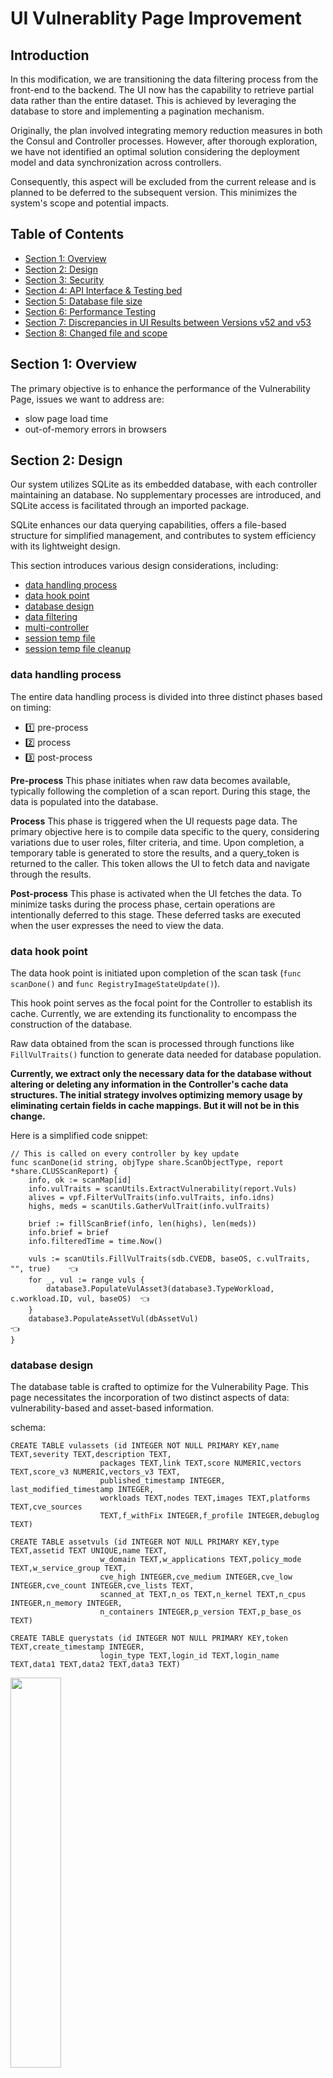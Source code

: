 # UI Vulnerablity Page Improvement

## Introduction
In this modification, we are transitioning the data filtering process from the front-end to the backend. The UI now has the capability to retrieve partial data rather than the entire dataset. This is achieved by leveraging the database to store and implementing a pagination mechanism.

Originally, the plan involved integrating memory reduction measures in both the Consul and Controller processes. However, after thorough exploration, we have not identified an optimal solution considering the deployment model and data synchronization across controllers.

Consequently, this aspect will be excluded from the current release and is planned to be deferred to the subsequent version. This minimizes the system's scope and potential impacts.

## Table of Contents

- [Section 1: Overview](#section-1-overview)
- [Section 2: Design](#section-2-design)
- [Section 3: Security](#section-3-security)
- [Section 4: API Interface & Testing bed](#section-4-api-interface--testing-bed)
- [Section 5: Database file size](#section-5-database-file-size)
- [Section 6: Performance Testing](#section-6-performance-testing)
- [Section 7: Discrepancies in UI Results between Versions v52 and v53](#section-7-discrepancies-in-ui-results-between-versions-v52-and-v53)
- [Section 8: Changed file and scope](#section-8-changed-file-and-scope)

## Section 1: Overview

The primary objective is to enhance the performance of the Vulnerability Page, issues we want to address are:
- slow page load time 
- out-of-memory errors in browsers

## Section 2: Design

Our system utilizes SQLite as its embedded database, with each controller maintaining an database. No supplementary processes are introduced, and SQLite access is facilitated through an imported package. 

SQLite enhances our data querying capabilities, offers a file-based structure for simplified management, and contributes to system efficiency with its lightweight design.

This section introduces various design considerations, including:
- [data handling process](#data-handling-process)
- [data hook point](#data-hook-point)
- [database design](#database-design)
- [data filtering](#data-filtering)
- [multi-controller](#multi-controller)
- [session temp file](#session-temp-file)
- [session temp file cleanup](#session-temp-file-cleanup)

### data handling process

The entire data handling process is divided into three distinct phases based on timing: 
- 1️⃣ pre-process
- 2️⃣ process
- 3️⃣ post-process

<b>Pre-process</b> This phase initiates when raw data becomes available, typically following the completion of a scan report. During this stage, the data is populated into the database.

<b>Process</b> This phase is triggered when the UI requests page data. The primary objective here is to compile data specific to the query, considering variations due to user roles, filter criteria, and time. Upon completion, a temporary table is generated to store the results, and a query_token is returned to the caller. This token allows the UI to fetch data and navigate through the results.

<b>Post-process</b> This phase is activated when the UI fetches the data. To minimize tasks during the process phase, certain operations are intentionally deferred to this stage. These deferred tasks are executed when the user expresses the need to view the data.

### data hook point

The data hook point is initiated upon completion of the scan task (`func scanDone()` and `func RegistryImageStateUpdate()`). 

This hook point serves as the focal point for the Controller to establish its cache. Currently, we are extending its functionality to encompass the construction of the database.

Raw data obtained from the scan is processed through functions like `FillVulTraits()` function to generate data needed for database population. 

<b>Currently, we extract only the necessary data for the database without altering or deleting any information in the Controller's cache data structures. The initial strategy involves optimizing memory usage by eliminating certain fields in cache mappings. But it will not be in this change.</b>

Here is a simplified code snippet:
```
// This is called on every controller by key update
func scanDone(id string, objType share.ScanObjectType, report *share.CLUSScanReport) {
    info, ok := scanMap[id]
    info.vulTraits = scanUtils.ExtractVulnerability(report.Vuls)
    alives = vpf.FilterVulTraits(info.vulTraits, info.idns)
    highs, meds = scanUtils.GatherVulTrait(info.vulTraits)

    brief := fillScanBrief(info, len(highs), len(meds))
    info.brief = brief
    info.filteredTime = time.Now()

    vuls := scanUtils.FillVulTraits(sdb.CVEDB, baseOS, c.vulTraits, "", true)    👈
    for _, vul := range vuls {
        database3.PopulateVulAsset3(database3.TypeWorkload, c.workload.ID, vul, baseOS)  👈
    }
    database3.PopulateAssetVul(dbAssetVul)                                       👈
}
```

### database design

The database table is crafted to optimize for the Vulnerability Page. This page necessitates the incorporation of two distinct aspects of data: vulnerability-based and asset-based information.

schema:
```
CREATE TABLE vulassets (id INTEGER NOT NULL PRIMARY KEY,name TEXT,severity TEXT,description TEXT,
                    packages TEXT,link TEXT,score NUMERIC,vectors TEXT,score_v3 NUMERIC,vectors_v3 TEXT,
                    published_timestamp INTEGER, last_modified_timestamp INTEGER,
                    workloads TEXT,nodes TEXT,images TEXT,platforms TEXT,cve_sources 
                    TEXT,f_withFix INTEGER,f_profile INTEGER,debuglog TEXT)

CREATE TABLE assetvuls (id INTEGER NOT NULL PRIMARY KEY,type TEXT,assetid TEXT UNIQUE,name TEXT,
                    w_domain TEXT,w_applications TEXT,policy_mode TEXT,w_service_group TEXT,
                    cve_high INTEGER,cve_medium INTEGER,cve_low INTEGER,cve_count INTEGER,cve_lists TEXT,
                    scanned_at TEXT,n_os TEXT,n_kernel TEXT,n_cpus INTEGER,n_memory INTEGER,
                    n_containers INTEGER,p_version TEXT,p_base_os TEXT)

CREATE TABLE querystats (id INTEGER NOT NULL PRIMARY KEY,token TEXT,create_timestamp INTEGER,
                    login_type TEXT,login_id TEXT,login_name TEXT,data1 TEXT,data2 TEXT,data3 TEXT)

```

<p align="left">
<img src="./materials/db-tables.png" width="40%">
</p>


### data filtering 

Within the backend, it replicate all query logic initially embedded in the front-end. This process entails translating queries received from the UI into the relevant SQL queries. 

In the current version, I prioritizes adopting direct SQL execution if the query can be seamlessly accomplished in SQL. However, if this is not feasible due to complexity or table design constraints, the system implements the necessary filtering logic in the Golang code.

The schema design encompasses considerations such as normalization levels, data modification patterns, and maintainability. In this version, I have opted for a relatively straightforward model, acknowledging the complexity of certain data and logic aspects, such as namespace checking in user roles, which is challenging to map directly. I find it more preferable to retain such logic within the Golang code and maintain it in a centralized location.

Given the context, I didn't use ORM tool to facilitate the interaction between a database and the application code by abstracting the database interactions. 

<p align="left">
<img src="./materials/ui-query.png" width="85%">
</p>

I use a package `goqu` to construct SQL statement. Refer to [goqu](https://github.com/doug-martin/goqu) for details. 

The following code snippets demonstrate the construction of SQL statements by incorporating user-provided filters.

<b>statement we need</b>
```
SELECT "assetid", "name", "w_domain", "w_applications", "policy_mode", "w_service_group", "cve_high", 
    "cve_medium", "cve_low", "cve_lists", "scanned_at" FROM "assetvuls"
    WHERE (("type" = 'workload') AND ("assetid" IN ('7a70...','286b9...'))
    AND (("w_domain" LIKE '%kube-system%') OR ("w_domain" LIKE '%default%')))
```

code snippets to generate the statement:
```
func getWorkloadAssetView(allowed map[string]utils.Set, vulMap map[string]*DbVulAsset, queryFilter *VulQueryFilter) {
	records := make([]*api.RESTWorkloadAssetView, 0)

	columns := []interface{}{"assetid", "name", "w_domain", "w_applications", "policy_mode", "w_service_group",
							"cve_high", "cve_medium", "cve_low", "cve_lists", "scanned_at"}

	dialect := goqu.Dialect("sqlite3")

	allowedWorkloads := allowed["workloads"].ToStringSlice()
	statement, args, _ := dialect.From("assetvuls").Select(columns...)
                                 .Where(buildWhereClauseForWorkload(allowedWorkloads, queryFilter.Filters))
                                .Prepared(true).ToSQL()

	rows, err := dbHandle.Query(statement, args...)


func buildWhereClauseForWorkload(allowedID []string, queryFilter *api.VulQueryFilterViewModel) exp.ExpressionList {
    part1_assetType := goqu.Ex{
        "type": "workload",
    }

    if queryFilter.MatchType4Ns == "equals" {
        part3_domain_equals = goqu.Ex{
            "w_domain": queryFilter.SelectedDomains,
        }
    } else if queryFilter.MatchType4Ns == "contains" {

        for _, d := range queryFilter.SelectedDomains {
            domain_contains = append(domain_contains, goqu.C("w_domain").Like(fmt.Sprintf("%%%s%%", d)))
        }
    }
    ...
    return goqu.And(part1_assetType, part2_allowed,
		part3_domain_equals, goqu.Or(domain_contains...),
		part_service_equal, goqu.Or(part_service_contains...),
		part_container_equal, goqu.Or(part_container_contains...))

```

### multi-controller

Given that each controller operates independently and the database (it's embedded to the Controller process) is not shared, an essential mechanism is required to enable other controllers to construct the same session temporary table. 

To achieve this, a request containing user roles, advanced filters, and query_token is written to Consul. This action serves as a signal to inform other controllers. Subsequently, these controllers can utilize the provided query_token to serve requests at a later stage.

<b>Consul</b>
```
object/config/querysession/mm_fc0570a6e925
object/config/querysession/mm_fd3d6d6a87e9
```

<b>sample data</b>
```
{
    "QueryToken": "fe40e88abbf5",
    "UserAccess": {
        "Op": "write",
        "Roles": {
            "": "admin"
        },
        "WRoles": {},
        "ApiCategoryID": 5,
        "RequiredPermissions": 524360,
        "BoostPermissions": 0
    },
    "Filters": {
        "packageType": "all",
        "severityType": "all",
        "scoreType": "v3",
        ...
    }
}
```

### session temp file 

To optimize performance during the process phase, the system employs a strategic approach. The session temporary table is initially written to a memory-based database to promptly fulfill first few initial requests. 

Concurrently, in the background, a file-based database is created. Once the file-based table has been successfully created, the memory-based table is deleted. This dual-step process effectively balances the imperative for rapid response times.

The temporary files are stored in the /tmp folder, and the system will automatically clean up these files upon the deletion of the session.

```
/tmp # ls -l
total 85424
-rw-r--r--    1 root     root         12288 Dec 19 04:39 cvedb.db
drwxr-xr-x    4 root     root          4096 Dec 18 20:28 neuvector
-rw-r--r--    1 root     root      10735616 Dec 19 05:49 vulasset.db
-rw-r--r--    1 root     root            15 Dec 19 05:45 ready
-rw-r--r--    1 root     root      10952704 Dec 19 05:07 tmp_session_11ca60087b27   👈
-rw-r--r--    1 root     root      10960896 Dec 19 05:40 tmp_session_25b56e99571a
-rw-r--r--    1 root     root      10952704 Dec 19 05:03 tmp_session_2bcf783a6430
-rw-r--r--    1 root     root      10952704 Dec 19 05:06 tmp_session_98dc06906d30
-rw-r--r--    1 root     root      10960896 Dec 19 05:40 tmp_session_a4623fbb0844
```

### session temp file cleanup

Given the dynamic nature of query results, the system employs session temporary tables for storage. Typically, a new session is unnecessary when users perform subsequent queries, such as changing filter criteria. 

To streamline resource usage, a maximum of 10 queries per user and 2 for apikey is kept. This limitation ensures that older sessions, which are no longer needed, are systematically cleaned up. 

In the event of reaching the query limit, the earliest query will be automatically removed, and the associated token unavailable.
When an expired token is utilized, the backend will respond with a specific error code.
```
const RESTErrInvalidQueryToken int = 53

Invalid or expired query token
```


## Section 3: Security

### SQL Injection prevention

The code uses parameterized queries, also known as prepared statements, as a best practice for writing SQL queries. 

This approach treats user input and other variables as parameters rather than integral parts of the SQL statement. By doing so, the system mitigates the risk of SQL injection attacks and ensures a more secure interaction with the database.

Here is some code snippet:

```
func GetAssetVulByAssetID(assetID string) (*DbAssetVul, error) {
	dialect := goqu.Dialect("sqlite3")
	statement, args, _ := dialect.From(Table_assetvuls)
                                 .Select("id")
                                 .Where(goqu.C("assetid").Eq(assetID))
                                 .Prepared(true)    👈
                                 .ToSQL()

	rows, err := dbHandle.Query(statement, args...) 👈
	if err != nil {
		return nil, err
	}
	defer rows.Close()

```

### File location

The database file is regenerated each time the Controller process starts under the `/tmp` folder. This recreation occurs without any modifications to the Kubernetes manifest. 

```
/ # cd /tmp/
/tmp # ls -l
total 61764
drwxr-xr-x    4 root     root          4096 Dec 10 00:55 neuvector
-rw-r--r--    1 root     root      63221760 Dec 18 00:09 vulasset.db    👈
-rw-r--r--    1 root     root            15 Dec 17 21:14 ready
/tmp #
```

## Section 4: API Interface & Testing bed 

Please see [API.md](./API.md)

## Section 5: Database file size

### Database File Size
In an environment with 10,000 workloads and encompassing 5,000 distinct CVEs, the database file size is approximately 84MB.  

In a scenario with 20,000 workloads and 13,000 CVEs, the database file size increases to around 161MB.  

Each individual asset is associated with 18 CVEs.

### Session Temporary File Size
For each new query, a temporary database file is generated. Each user is allowed a maximum of 10 concurrent queries, while an API Key can perform up to 2 queries. The size of the temporary file is depend on the applied filter.

## Section 6: Performance Testing
To activate this functionality, follow these steps to add an environment variable in the Controller deployment manifest:
```
      containers:
      - env:
        - name: TELEMETRY_NEUVECTOR_EP  👈
          value: http://10.1.45.41/dbperftest  👈
```

To generate dummy data, initiate a POST call to the `/v1/vulasset` endpoint with the following URL parameters:

```
createdummyasset = 1    // Set to 1 to create dummy data
howmany_cve             // Number of CVEs to generate   ❌ obsolete  // no longer valid. (2024/11/23)
howmany_asset           // Number of assets to generate
howmany_cve_per_asset   // Number of CVEs per asset

example:
v1/vulasset?createdummyasset=1&howmany_asset=10000&howmany_cve_per_asset=18
```

In above example, the system will create 10000 workload assets, and allocate 18 CVEs to each asset randomly selected from the CVE database.

[❌ obsolete] this part is no longer needed. You only need to have the environment variable TELEMETRY_NEUVECTOR_EP set
After generating the dataset, when querying using the GET `/v1/vulasset` endpoint, ensure to include a special URL parameter `perftest=1` in your request to the Controller. This instructs the Controller to treat the data as real Kubernetes workload. Since these data are not actual Kubernetes workloads, the Controller requires this flag to recognize and process them correctly. Include the special flag in your query for the proper handling of the generated data.

### curl examples 

1️⃣ To create dummy data
```
curl -X POST -k -H "Content-Type: application/json" -H "X-Auth-Token: $TOKEN" "https://$K8sNodeIP:$ControllerSvcPORT/v1/vulasset?createdummyasset=1&howmany_asset=10000&howmany_cve_per_asset=18"
```

Creating dummy data is a time-consuming task; in this example, it took 10 minutes to complete.

2️⃣ To make a query session, adding `debug=1` flag to show perf data

**Request**
```
    curl -X POST -k -H "Content-Type: application/json" -H "X-Auth-Token: $TOKEN" "https://$K8sNodeIP:$ControllerSvcPORT/v1/vulasset?debug=1&perftest=1"

    where
    debug=1    // show performance data in debug_perf_stats
    perftest=1 // force Controller to treat dummy data as real assets  // ❌ obsolete, no needed
```

**Response**
```
    {
        "debug_perf_stats": [  
            "1/4, get allowed resources, workloads_count=1059, took=4.523154ms",  👈
            "2/4, get filtered vulasset from db, took=965.762803ms",
            "3/4, get summary top_image and top_node, took=1.016074ms",
            "4/4, populate result to tmp session table, took=285.614299ms"
        ],
        "query_token": "4d8e8a2b6cea",  👈 (You will need carry this token to fetch the data, see next example)
        ...
    }

    In 1/4, you'll notice that workloads_count is set to 1059. This indicates that the query encompasses a total of 1059 workloads.
```


3️⃣ To fetch data from an existing query session, ading `debug=1` flag to show perf data in `debug_perf_stats`

**Request**
```
    QTOKEN={the query token returned by the POST /v1/vulasset}
    curl -k -H "Content-Type: application/json" -H "X-Auth-Token: $TOKEN" "https://$K8sNodeIP:$ControllerSvcPORT/v1/vulasset?token=$QTOKEN&debug=1"
 
    where
    debug=1    // see the performance data in debug_perf_stats
```

**Response**
```
  "debug_perf_stats": [     👈
    "1/2: get 100 vuls from session (file=1), took=161.190032ms",
    "2/2, get asset meta, took=2.678296ms",
    "mem tables: [tmp_session_bae394840b82]"
  ],
```
## Section 7: Discrepancies in UI Results between Versions v52 and v53

When utilizing a score-based filter for vulnerabilities, specifically by selecting a score range such as 8-10, you may observe differences in output between versions v52 and v53.

Here is an example:
```
in advanced filter, we search score(v3) with range 8 to 10.

- In v5.2.4 UI, CVE-2017-0603 has a score of 7.8, so it's fit in the query. 
- In v5.3 UI, for the same CVE-2017-0603, its score is 8.1, making it compliant with the query.
```

### Query filter
<p align="left">
<img src="./materials/query_inconsistent_ui.png" width="60%">
</p>

### Record in v5.2.4
<p align="left">
<img src="./materials/query_inconsistent1.png" width="60%">
</p>

### Record in v5.3
<p align="left">
<img src="./materials/query_inconsistent2.png" width="60%">
</p>

The reason behind this inconsistent behavior lies in the fact that a single CVE can have multiple entries in the CVE-DB, typically distinguished by a combination like cve+os+os_ver serving as the key. Different entries may possess distinct score and link information. This variability is a result of the order of data processing, leading to inconsistencies.

An example of multiple entries for `CVE-2015-8865`, where we have the following entries:
```
    ubuntu:CVE-2015-8865
    upstream:CVE-2015-8865
    CVE-2015-8865
    centos:CVE-2015-8865
    debian:CVE-2015-8865
```

A jira case was created to track this - https://jira.suse.com/browse/NVSHAS-8618

## Section 8: Changed file and scope

PR - https://github.com/neuvector/neuvector/pull/1142
